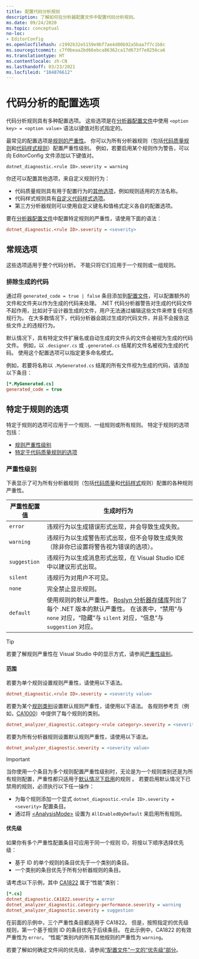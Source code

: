 ```yaml
---
title: 配置代码分析规则
description: 了解如何在分析器配置文件中配置代码分析规则。
ms.date: 09/24/2020
ms.topic: conceptual
no-loc:
- EditorConfig
ms.openlocfilehash: c1992b32e5159e9bf7ae4d00b92a5baa7f7c1b8c
ms.sourcegitcommit: c7f0beaa2bd66ebca86362ca17d673f7e8256ca6
ms.translationtype: HT
ms.contentlocale: zh-CN
ms.lasthandoff: 03/23/2021
ms.locfileid: "104876612"
---
```

# <a name="configuration-options-for-code-analysis"></a>代码分析的配置选项

代码分析规则具有多种配置选项。 这些选项是在[分析器配置文件](configuration-files.md)中使用 `<option key> = <option value>` 语法以键值对形式指定的。

最常见的配置选项是[规则的严重性](#severity-level)。 你可以为所有分析器规则（包括[代码质量规则](quality-rules/index.md)和[代码样式规则](style-rules/index.md)）配置严重性级别。 例如，若要启用某个规则作为警告，可以向 EditorConfig 文件添加以下键值对。

`dotnet_diagnostic.<rule ID>.severity = warning`

你还可以配置其他选项，来自定义规则行为：

- 代码质量规则具有用于配置行为的[其他选项](code-quality-rule-options.md)，例如规则适用的方法名称。
- 代码样式规则具有[自定义代码样式选项](code-style-rule-options.md)。
- 第三方分析器规则可以使用自定义键名和值格式定义各自的配置选项。

要在[分析器配置文件](configuration-files.md)中配置特定规则的严重性，请使用下面的语法：

```ini
dotnet_diagnostic.<rule ID>.severity = <severity>
```

## <a name="general-options"></a>常规选项

这些选项适用于整个代码分析。 不能只将它们应用于一个规则或一组规则。

### <a name="exclude-generated-code"></a>排除生成的代码

通过将 `generated_code = true | false` 条目添加到[配置文件](configuration-files.md)，可以配置额外的文件和文件夹以作为生成的代码来处理。 .NET 代码分析器警告对生成的代码文件不起作用，比如对于设计器生成的文件，用户无法通过编辑这些文件来修复任何违规行为。 在大多数情况下，代码分析器会跳过生成的代码文件，并且不会报告这些文件上的违规行为。

默认情况下，具有特定文件扩展名或自动生成的文件头的文件会被视为生成的代码文件。 例如，以 `.designer.cs` 或 `.generated.cs` 结尾的文件名被视为生成的代码。 使用这个配置选项可以指定更多命名模式。

例如，若要将名称以 `.MyGenerated.cs` 结尾的所有文件视为生成的代码，请添加以下条目：

```ini
[*.MyGenerated.cs]
generated_code = true
```

## <a name="rule-specific-options"></a>特定于规则的选项

特定于规则的选项可应用于一个规则、一组规则或所有规则。 特定于规则的选项包括：

- [规则严重性级别](#severity-level)
- [特定于代码质量规则的选项](code-quality-rule-options.md)

### <a name="severity-level"></a>严重性级别

下表显示了可为所有分析器规则（包括[代码质量](quality-rules/index.md)和[代码样式](style-rules/index.md)规则）配置的各种规则严重性。

| 严重性配置值 | 生成时行为 |
|-|-|
| `error` | 违规行为以生成错误形式出现，并会导致生成失败。|
| `warning` | 违规行为以生成警告形式出现，但不会导致生成失败（除非你已设置将警告视为错误的选项）。 |
| `suggestion` | 违规行为以生成消息形式出现，在 Visual Studio IDE 中以建议形式出现。 |
| `silent` | 违规行为对用户不可见。 |
| `none` | 完全禁止显示规则。 |
| `default` | 使用规则的默认严重性。 [Roslyn 分析器存储库](https://github.com/dotnet/roslyn-analyzers/blob/main/src/NetAnalyzers/Core/AnalyzerReleases.Shipped.md)列出了每个 .NET 版本的默认严重性。 在该表中，“禁用”与 `none` 对应，“隐藏”与 `silent` 对应，“信息”与 `suggestion` 对应。 |

> [!TIP]
> 若要了解规则严重性在 Visual Studio 中的显示方式，请参阅[严重性级别](/visualstudio/ide/editorconfig-language-conventions#severity-levels)。

#### <a name="scope"></a>范围

若要为单个规则设置规则严重性，请使用以下语法。

```ini
dotnet_diagnostic.<rule ID>.severity = <severity value>
```

若要为某个[规则类别](categories.md)设置默认规则严重性，请使用以下语法。 各规则参考页（例如，[CA1000](quality-rules/ca1000.md)）中提供了每个规则的类别。

```ini
dotnet_analyzer_diagnostic.category-<rule category>.severity = <severity value>
```

若要为所有分析器规则设置默认规则严重性，请使用以下语法。

```ini
dotnet_analyzer_diagnostic.severity = <severity value>
```

> [!IMPORTANT]
> 当你使用一个条目为多个规则配置严重性级别时，无论是为一个规则类别还是为所有规则配置，严重性都只适用于[默认情况下启用](https://github.com/dotnet/roslyn-analyzers/blob/main/src/NetAnalyzers/Core/AnalyzerReleases.Shipped.md)的规则 。 若要启用默认情况下已禁用的规则，必须执行以下任一操作：
>
> - 为每个规则添加一个显式 `dotnet_diagnostic.<rule ID>.severity = <severity>` 配置条目。
> - 通过将 [\<AnalysisMode>](../../core/project-sdk/msbuild-props.md#analysismode) 设置为 `AllEnabledByDefault` 来启用所有规则。

#### <a name="precedence"></a>优先级

如果你有多个严重性配置条目可应用于同一个规则 ID，将按以下顺序选择优先级：

- 基于 ID 的单个规则的条目优先于一个类别的条目。
- 一个类别的条目优先于所有分析器规则的条目。

请考虑以下示例，其中 [CA1822](/visualstudio/code-quality/ca1822) 属于“性能”类别：

```ini
[*.cs]
dotnet_diagnostic.CA1822.severity = error
dotnet_analyzer_diagnostic.category-performance.severity = warning
dotnet_analyzer_diagnostic.severity = suggestion
```

在前面的示例中，三个严重性条目都适用于 CA1822。 但是，按照指定的优先级规则，第一个基于规则 ID 的条目优先于后续条目。 在此示例中，CA1822 的有效严重性为 `error`。 “性能”类别内的所有其他规则的严重性为 `warning`。

若要了解如何确定文件间的优先级，请参阅[“配置文件”一文的“优先级”部分](configuration-files.md#precedence)。
